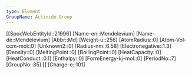 ```yaml
---
type: Element
GroupName: Actinide-Group
---
```

[[SpocWebEntityId::21996]
[Name-en::Mendelevium]
[Name-de::Mendelevium]
[Abbr::Md]
[Weight-u::256]
[AtomRadius::0]
[Atom-Vol-ccm-mol::0]
[Unknown2::0]
[Radius-nm::6.58]
[Electronegative::1.3]
[Density::0]
[MeltingPoint::0]
[BoilingPoint::0]
[HeatCapacity::0]
[HeatConduct::0.1]
[Enthalpy::0]
[FormEnergy-kj-mol::0]
[PeriodNo::7]
[GroupNo::35]
[]
[Charge-e::101]

